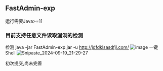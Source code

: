 ## FastAdmin-exp
运行需要Java>=11
### 目前支持任意文件读取漏洞的检测
检测 java -jar FastAdmin-exp.jar -u http://jdfdklsasdfjl.com/
![image](https://github.com/user-attachments/assets/3be3b7b8-4676-4576-8dd4-cdf7577afe6c)
一键Shell
![Snipaste_2024-09-19_21-29-27](https://github.com/user-attachments/assets/2b672fcc-2cb3-4a29-a1be-f289da4239c9)

初次提交,尚未完善
